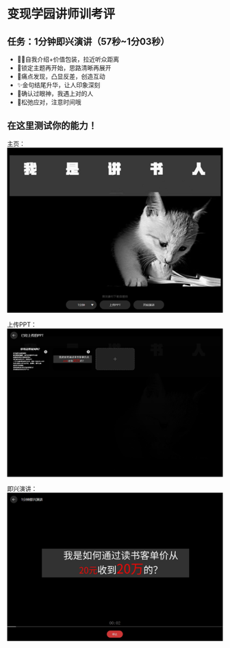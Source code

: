 # 变现学园讲师训考评

## 任务：1分钟即兴演讲（57秒~1分03秒）
- 👨‍🏫自我介绍+价值包装，拉近听众距离
- 📌锁定主题再开始，思路清晰再展开
- 💢痛点发现，凸显反差，创造互动
- ✨金句结尾升华，让人印象深刻
- 👀确认过眼神，我遇上对的人
- 💬松弛应对，注意时间哦

## 在这里测试你的能力！

主页：
![主页](assets/readme/homepage.png)

上传PPT：
![上传PPT](assets/readme/upload_ppt.png)

即兴演讲：
![即兴演讲](assets/readme/presentation.png)
